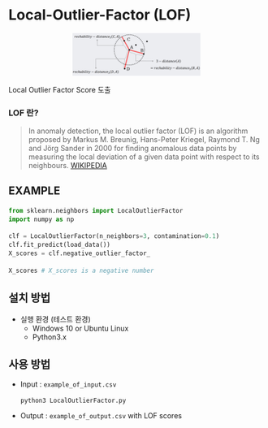# Local-Outlier-Factor (LOF)

<p align=center>
  <img width="50%" src="https://github.com/Xenia101/Local-Outlier-Factor/blob/master/img/1.png?raw=true">
</p>

Local Outlier Factor Score 도출

### LOF 란?
>In anomaly detection, the local outlier factor (LOF) is an algorithm proposed by Markus M. Breunig, Hans-Peter Kriegel, Raymond T. Ng and Jörg Sander in 2000 for finding anomalous data points by measuring the local deviation of a given data point with respect to its neighbours.
[WIKIPEDIA](https://en.wikipedia.org/wiki/Local_outlier_factor)

## EXAMPLE
```python
from sklearn.neighbors import LocalOutlierFactor
import numpy as np

clf = LocalOutlierFactor(n_neighbors=3, contamination=0.1)
clf.fit_predict(load_data())
X_scores = clf.negative_outlier_factor_

X_scores # X_scores is a negative number
```

## 설치 방법
- 실행 환경 (테스트 환경)
  - Windows 10 or Ubuntu Linux
  - Python3.x

## 사용 방법

- Input : ```example_of_input.csv```

  `python3 LocalOutlierFactor.py`

- Output : ```example_of_output.csv``` with LOF scores
